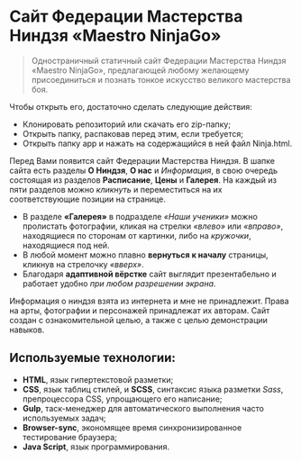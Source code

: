 # Сайт Федерации Мастерства Ниндзя «Maestro NinjaGo»
>Одностраничный статичный сайт Федерации Мастерства Ниндзя «Maestro NinjaGo», предлагающей любому желающему присоединиться и познать тонкое искусство великого мастерства боя. 

Чтобы открыть его, достаточно сделать следующие действия:
- Клонировать репозиторий или скачать его zip-папку;
- Открыть папку, распаковав перед этим, если требуется;
- Открыть папку app и нажать на содержащийся в ней файл Ninja.html.

Перед Вами появится сайт Федерации Мастерства Ниндзя. В шапке сайта есть разделы **О Ниндзя**, **О нас** и *Информация*, в свою очередь состоящая из разделов **Расписание**, **Цены** и **Галерея**. На каждый из пяти разделов можно *кликнуть* и переместиться на их соответствующие позиции на странице.
- В разделе **«Галерея»** в подразделе *«Наши ученики»* можно пролистать фотографии, кликая на стрелки *«влево»* или *«вправо»*, находящиеся по сторонам от картинки, либо на *кружочки*, находящиеся под ней.
- В любой момент можно плавно **вернуться к началу** страницы, кликнув на стрелочку *«вверх»*.
- Благодаря **адаптивной вёрстке** сайт выглядит презентабельно и работает удобно *при любом разрешении экрана*. 
 
Информация о ниндзя взята из интернета и мне не принадлежит. Права на арты, фотографии и персонажей принадлежат их авторам. Сайт создан с ознакомительной целью, а также с целью демонстрации навыков.
## Используемые технологии: 
- **HTML**, язык гипертекстовой разметки;
- **CSS**, язык таблиц стилей, и **SCSS**, синтаксис языка разметки *Sass*, препроцессора CSS, упрощающего его написание;
- **Gulp**, таск-менеджер для автоматического выполнения часто используемых задач;
- **Browser-sync**, экономящее время синхронизированное тестирование браузера;
- **Java Script**, язык программирования.
